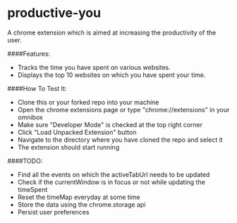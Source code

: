 productive-you
==============

A chrome extension which is aimed at increasing the productivity of the user.

####Features:
* Tracks the time you have spent on various websites. 
* Displays the top 10 websites on which you have spent your time.

####How To Test It:
* Clone this or your forked repo into your machine
* Open the chrome extensions page or type "chrome://extensions" in your omnibox
* Make sure "Developer Mode" is checked at the top right corner
* Click "Load Unpacked Extension" button
* Navigate to the directory where you have cloned the repo and select it
* The extension should start running

####TODO:
* Find all the events on which the activeTabUrl needs to be updated
* Check if the currentWindow is in focus or not while updating the timeSpent
* Reset the timeMap everyday at some time
* Store the data using the chrome.storage api
* Persist user preferences